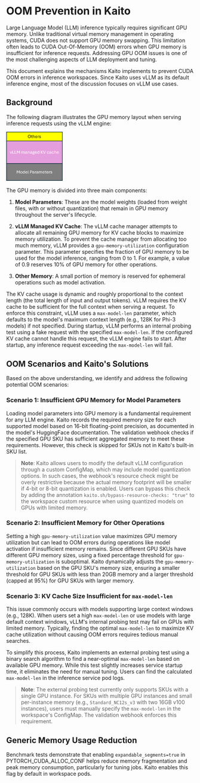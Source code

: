 # OOM Prevention in Kaito

Large Language Model (LLM) inference typically requires significant GPU memory. Unlike traditional virtual memory management in operating systems, CUDA does not support GPU memory swapping. This limitation often leads to CUDA Out-Of-Memory (OOM) errors when GPU memory is insufficient for inference requests. Addressing GPU OOM issues is one of the most challenging aspects of LLM deployment and tuning.

This document explains the mechanisms Kaito implements to prevent CUDA OOM errors in inference workspaces. Since Kaito uses vLLM as its default inference engine, most of the discussion focuses on vLLM use cases.

## Background

The following diagram illustrates the GPU memory layout when serving inference requests using the vLLM engine:

<div align="left">
  <img src="./img/gpumemlayout.png" width=30% title="GPU memory layout" alt="GPU memory layout">
</div>

The GPU memory is divided into three main components:

1. **Model Parameters**: These are the model weights (loaded from weight files, with or without quantization) that remain in GPU memory throughout the server's lifecycle.

2. **vLLM Managed KV Cache**: The vLLM cache manager attempts to allocate all remaining GPU memory for KV cache blocks to maximize memory utilization. To prevent the cache manager from allocating too much memory, vLLM provides a `gpu-memory-utilization` configuration parameter. This parameter specifies the fraction of GPU memory to be used for the model inference, ranging from 0 to 1. For example, a value of 0.9 reserves 10% of GPU memory for other operations.

3. **Other Memory**: A small portion of memory is reserved for ephemeral operations such as model activation.

The KV cache usage is dynamic and roughly proportional to the context length (the total length of input and output tokens). vLLM requires the KV cache to be sufficient for the full context when serving a request. To enforce this constraint, vLLM uses a `max-model-len` parameter, which defaults to the model's maximum context length (e.g., 128K for Phi-3 models) if not specified. During startup, vLLM performs an internal probing test using a fake request with the specified `max-model-len`. If the configured KV cache cannot handle this request, the vLLM engine fails to start. After startup, any inference request exceeding the `max-model-len` will fail.

## OOM Scenarios and Kaito's Solutions

Based on the above understanding, we identify and address the following potential OOM scenarios:

### Scenario 1: Insufficient GPU Memory for Model Parameters

Loading model parameters into GPU memory is a fundamental requirement for any LLM engine. Kaito records the required memory size for each supported model based on 16-bit floating-point precision, as documented in the model's HuggingFace documentation. The validation webhook checks if the specified GPU SKU has sufficient aggregated memory to meet these requirements. However, this check is skipped for SKUs not in Kaito's built-in SKU list.

> **Note**: Kaito allows users to modify the default vLLM configuration through a custom ConfigMap, which may include model quantization options. In such cases, the webhook's resource check might be overly restrictive because the actual memory footprint will be smaller if 4-bit or 8-bit quantization is enabled. Users can bypass this check by adding the annotation `kaito.sh/bypass-resource-checks: "true"` to the workspace custom resource when using quantized models on GPUs with limited memory.

### Scenario 2: Insufficient Memory for Other Operations

Setting a high `gpu-memory-utilization` value maximizes GPU memory utilization but can lead to OOM errors during operations like model activation if insufficient memory remains. Since different GPU SKUs have different GPU memory sizes, using a fixed percentage threshold for `gpu-memory-utilization` is suboptimal. Kaito dynamically adjusts the `gpu-memory-utilization` based on the GPU SKU's memory size, ensuring a smaller threshold for GPU SKUs with less than 20GB memory and a larger threshold (capped at 95%) for GPU SKUs with larger memory.

### Scenario 3: KV Cache Size Insufficient for `max-model-len`

This issue commonly occurs with models supporting large context windows (e.g., 128K). When users set a high `max-model-len` or use models with large default context windows, vLLM's internal probing test may fail on GPUs with limited memory. Typically, finding the optimal `max-model-len` to maximize KV cache utilization without causing OOM errors requires tedious manual searches.

To simplify this process, Kaito implements an external probing test using a binary search algorithm to find a near-optimal `max-model-len` based on available GPU memory. While this test slightly increases service startup time, it eliminates the need for manual tuning. Users can find the calculated `max-model-len` in the inference service pod logs.

> **Note**: The external probing test currently only supports SKUs with a single GPU instance. For SKUs with multiple GPU instances and small per-instance memory (e.g., `Standard_NC12s_v3` with two 16GB v100 instances), users must manually specify the `max-model-len` in the workspace's ConfigMap. The validation webhook enforces this requirement.

## Generic Memory Usage Reduction

Benchmark tests demonstrate that enabling `expandable_segments=true` in PYTORCH_CUDA_ALLOC_CONF helps reduce memory fragmentation and peak memory consumption, particularly for tuning jobs. Kaito enables this flag by default in workspace pods.
